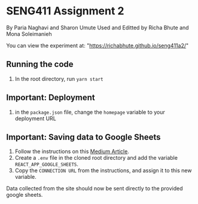 # SENG411 Assignment 2
By Paria Naghavi and Sharon Umute
Used and Editted by Richa Bhute and Mona Soleimanieh

You can view the experiment at: "https://richabhute.github.io/seng411a2/"

## Running the code

1. In the root directory, run `yarn start`

## Important: Deployment

1. in the `package.json` file, change the `homepage` variable to your deployment URL

## Important: Saving data to Google Sheets

1. Follow the instructions on this [Medium Article](https://www.freecodecamp.org/news/react-and-googlesheets/).
2. Create a `.env` file in the cloned root directory and add the variable `REACT_APP_GOOGLE_SHEETS`.
3. Copy the `CONNECTION URL` from the instructions, and assign it to this new variable.

Data collected from the site should now be sent directly to the provided google sheets.
